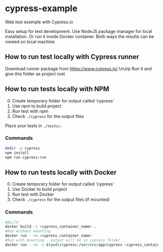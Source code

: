 # cypress-example
Web test example with Cypress.io

Easy setup for test development.
Use NodeJS package manager for local installation.
Or run it inside Docker container.
Both ways the results can be viewed on local machine.

## How to run test locally with Cypress runner

Download runner package from https://www.cypress.io/
Unzip
Run it and give this folder as project root

## How to run tests locally with NPM

0. Create temporary folder for output called 'cypress'
1. Use npm to build project
2. Run test with npm
3. Check `./cypress` for the output files

Place your tests in `./tests/`.

### Commands
```sh
mkdir -p cypress
npm install
npm run cypress:run
```

## How to run tests locally with Docker

0. Create temporary folder for output called 'cypress'
1. Use Docker to build project
2. Run test with Docker
3. Check `./cypress` for the output files (if mounted)

### Commands
```sh
#Build
docker build -t <cypress_container_name> .
#Run without mounting
docker run --rm <cypress_container_name>
#Run with mounting - output will be in cypress folder
docker run --rm -v $(pwd)/cypress:/usr/src/app/cypress <cypress_container_name>
```
